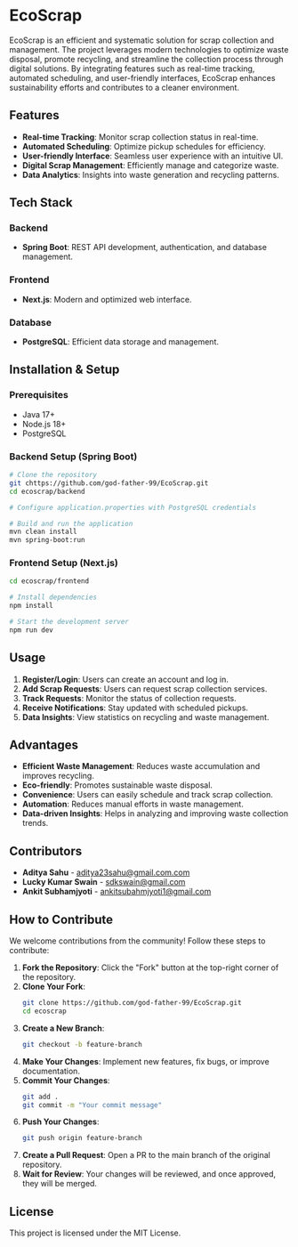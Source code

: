 # EcoScrap

EcoScrap is an efficient and systematic solution for scrap collection and management. The project leverages modern technologies to optimize waste disposal, promote recycling, and streamline the collection process through digital solutions. By integrating features such as real-time tracking, automated scheduling, and user-friendly interfaces, EcoScrap enhances sustainability efforts and contributes to a cleaner environment.

## Features

- **Real-time Tracking**: Monitor scrap collection status in real-time.
- **Automated Scheduling**: Optimize pickup schedules for efficiency.
- **User-friendly Interface**: Seamless user experience with an intuitive UI.
- **Digital Scrap Management**: Efficiently manage and categorize waste.
- **Data Analytics**: Insights into waste generation and recycling patterns.

## Tech Stack

### Backend
- **Spring Boot**: REST API development, authentication, and database management.

### Frontend
- **Next.js**: Modern and optimized web interface.

### Database
- **PostgreSQL**: Efficient data storage and management.

## Installation & Setup

### Prerequisites
- Java 17+
- Node.js 18+
- PostgreSQL

### Backend Setup (Spring Boot)
```bash
# Clone the repository
git chttps://github.com/god-father-99/EcoScrap.git
cd ecoscrap/backend

# Configure application.properties with PostgreSQL credentials

# Build and run the application
mvn clean install
mvn spring-boot:run
```

### Frontend Setup (Next.js)
```bash
cd ecoscrap/frontend

# Install dependencies
npm install

# Start the development server
npm run dev
```

## Usage
1. **Register/Login**: Users can create an account and log in.
2. **Add Scrap Requests**: Users can request scrap collection services.
3. **Track Requests**: Monitor the status of collection requests.
4. **Receive Notifications**: Stay updated with scheduled pickups.
5. **Data Insights**: View statistics on recycling and waste management.

## Advantages
- **Efficient Waste Management**: Reduces waste accumulation and improves recycling.
- **Eco-friendly**: Promotes sustainable waste disposal.
- **Convenience**: Users can easily schedule and track scrap collection.
- **Automation**: Reduces manual efforts in waste management.
- **Data-driven Insights**: Helps in analyzing and improving waste collection trends.

## Contributors
- **Aditya Sahu** - [aditya23sahu@gmail.com.com](mailto:aditya23sahu@gmail.com.com)
- **Lucky Kumar Swain** - [sdkswain@gmail.com](mailto:sdkswain@gmail.com)
- **Ankit Subhamjyoti** - [ankitsubahmjyoti1@gmail.com](mailto:ankitsubahmjyoti1@gmail.com)

## How to Contribute
We welcome contributions from the community! Follow these steps to contribute:

1. **Fork the Repository**: Click the "Fork" button at the top-right corner of the repository.
2. **Clone Your Fork**:
   ```bash
   git clone https://github.com/god-father-99/EcoScrap.git
   cd ecoscrap
   ```
3. **Create a New Branch**:
   ```bash
   git checkout -b feature-branch
   ```
4. **Make Your Changes**: Implement new features, fix bugs, or improve documentation.
5. **Commit Your Changes**:
   ```bash
   git add .
   git commit -m "Your commit message"
   ```
6. **Push Your Changes**:
   ```bash
   git push origin feature-branch
   ```
7. **Create a Pull Request**: Open a PR to the main branch of the original repository.
8. **Wait for Review**: Your changes will be reviewed, and once approved, they will be merged.

## License
This project is licensed under the MIT License.
